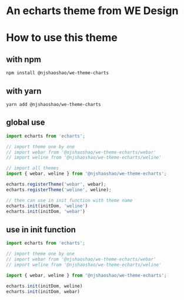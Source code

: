 # An echarts theme from WE Design

# How to use this theme

## with npm
```
npm install @njshaoshao/we-theme-charts
```

## with yarn
```
yarn add @njshaoshao/we-theme-charts
```

## global use
```JavaScript
import echarts from 'echarts';

// import theme one by one
// import webar from '@njshaoshao/we-theme-echarts/webar'
// import weline from '@njshaoshao/we-theme-echarts/weline'

// import all themes
import { webar, weline } from '@njshaoshao/we-theme-echarts';

echarts.registerTheme('webar', webar);
echarts.registerTheme('weline', weline);

// then can use in init function with theme name
echarts.init(initDom, 'weline')
echarts.init(initDom, 'webar')
```

## use in init function
```JavaScript
import echarts from 'echarts';

// import theme one by one
// import webar from '@njshaoshao/we-theme-echarts/webar'
// import weline from '@njshaoshao/we-theme-echarts/weline'

import { webar, weline } from '@njshaoshao/we-theme-echarts';

echarts.init(initDom, weline)
echarts.init(initDom, webar)
```
